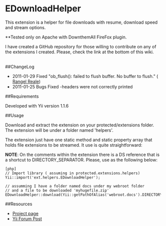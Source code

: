 EDownloadHelper
===============

This extension is a helper for file downloads with resume, download speed and stream options.

**Tested only on Apache with DownthemAll FireFox plugin.

<div class="info">
I have created a GitHub repository for those willing to contribute on any of the extensions I created. Please, check the link at the bottom of this wiki. <br/><br/>
</div>

##ChangeLog
- 2011-01-29 Fixed "ob_flush(): failed to flush buffer. No buffer to flush." (  [Rangel Reale](http://www.yiiframework.com/forum/index.php?/user/3582-rangel-reale/ "Rangel Reale"))
- 2011-01-25 Bugs Fixed -headers were not correctly printed

##Requirements

Developed with Yii version 1.1.6

##Usage

Download and extract the extension on your protected/extensions folder. The extension will be under a folder named 'helpers'.

The extension just have one static method and static property array that holds file extensions to be streamed. It use is quite straightforward:

**NOTE**: On the comments within the extension there is a DS reference that is a shortcut to DIRECTORY_SEPARATOR. Please, use as the following below:
~~~
[php]
// Import library ( assuming in protected.extensions.helpers)
Yii::import('ext.helpers.EDownloadHelper');

// assumming I have a folder named docs under my webroot folder
// and a file to be downloaded 'myhugefile.zip'
EDownloadHelper::download(Yii::getPathOfAlias('webroot.docs').DIRECTORY_SEPARATOR.'myhugefile.zip');
~~~

##Resources
 * [Project page](http://www.ramirezcobos.com/)
 * [Yii Forum Post](http://www.yiiframework.com/forum/index.php?/topic/15601-edownloadhelper/)